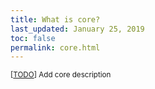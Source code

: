 ```yaml
---
title: What is core?
last_updated: January 25, 2019
toc: false
permalink: core.html
---
```


<small>[[TODO](/authoring.html)] Add core description</small>
